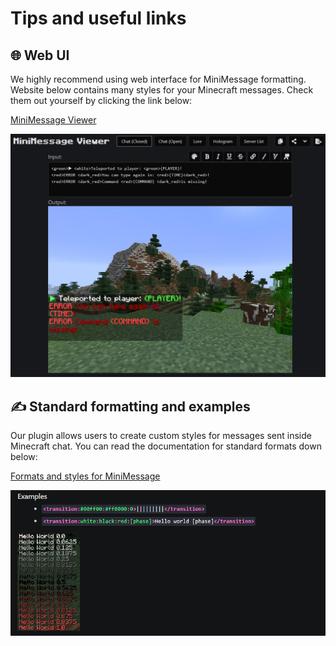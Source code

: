 # Tips and useful links

## 🌐 Web UI

We highly recommend using web interface for MiniMessage formatting. Website below contains many styles for your Minecraft messages. Check them out yourself by clicking the link below: 

[MiniMessage Viewer](https://webui.advntr.dev/)

![MiniMessage Viewer](../public/assets/chatformatter/example1.png)


## ✍️ Standard formatting and examples

Our plugin allows users to create custom styles for messages sent inside Minecraft chat. You can read the documentation for standard formats down below:

[Formats and styles for MiniMessage](https://docs.advntr.dev/minimessage/format.html)

![Example for transition](../public/assets/chatformatter/example2.png)